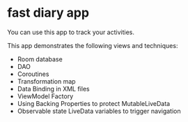 #  fast diary app

You can use this app to track your activities.


This app demonstrates the following views and techniques:
* Room database
* DAO
* Coroutines
* Transformation map
* Data Binding in XML files
* ViewModel Factory
* Using Backing Properties to protect MutableLiveData
* Observable state LiveData variables to trigger navigation
